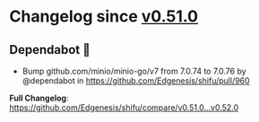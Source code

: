 

# Changelog since [v0.51.0](https://github.com/Edgenesis/shifu/releases/tag/v0.51.0)

## Dependabot 🤖

- Bump github.com/minio/minio-go/v7 from 7.0.74 to 7.0.76 by @dependabot in https://github.com/Edgenesis/shifu/pull/960

**Full Changelog**: https://github.com/Edgenesis/shifu/compare/v0.51.0...v0.52.0

